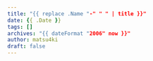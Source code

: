 ```yaml
---
title: "{{ replace .Name "-" " " | title }}"
date: {{ .Date }}
tags: []
archives: "{{ dateFormat "2006" now }}"
author: matsu4ki
draft: false
---
```

